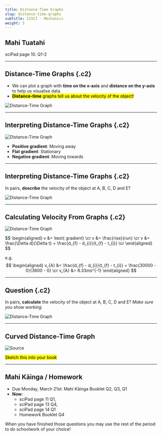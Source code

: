 ```yaml
---
title: Distance-Time Graphs
slug: distance-time-graphs
subtitle: 11SCI - Mechanics
weight: 3
---
```


## Mahi Tuatahi

sciPad page 10. Q1-2

---

## Distance-Time Graphs {.c2}

- We can plot a graph with __time on the x-axis__ and __distance on the y-axis__ to help us visualise data.
- <mark>__Distance-time__ graphs tell us about the velocity of the object!</mark>

![](../assets/1-distance-time-graph.png "Distance-Time Graph")

---

## Interpreting Distance-Time Graphs  {.c2}

![](../assets/1-distance-time-graph.png "Distance-Time Graph")

- __Positive gradient__: Moving away
- __Flat gradient__: Stationary
- __Negative gradient__: Moving towards

---

## Interpreting Distance-Time Graphs {.c2}

In pairs, __describe__ the velocity of the object at A, B, C, D and E?

![](../assets/1-distance-time-graph.png "Distance-Time Graph")

---

## Calculating Velocity From Graphs {.c2}

![](../assets/1-distance-time-graph.png "Distance-Time Graph")

<div>
$$
\begin{aligned}
    v &= \text{ gradient} \cr
    v &= \frac{rise}{run} \cr
    v &= \frac{\Delta d}{\Delta t} = \frac{d_{f} - d_{i}}{t_{f} - t_{i}} \cr
\end{aligned}
$$

e.g.
$$
\begin{aligned}
    v_{A} &= \frac{d_{f} - d_{i}}{t_{f} - t_{i}} = \frac{30000 - 0}{3600 - 0} \cr
    v_{A} &= 8.33ms^{-1}
\end{aligned}
$$
</div>

---

## Question {.c2}

In pairs, __calculate__ the velocity of the object at A, B, C, D and E? _Make sure you show working._

![](../assets/1-distance-time-graph.png "Distance-Time Graph")

---

## Curved Distance-Time Graph

![[Source](https://www.pathwayz.org/Tree/Plain/DISTANCE+%2F+DISPLACEMENT-+TIME+GRAPHS)](https://www.pathwayz.org/Node/Image/url/aHR0cHM6Ly9pLmltZ3VyLmNvbS9tNzJ2T1dwLnBuZz8x)

<mark>Sketch this into your book</mark>

---

## Mahi Kāinga / Homework

- Due Monday, March 21st: Mahi Kāinga Booklet Q2, Q3, Q1
- __Now__: 
    + sciPad page 11 Q1,
    + sciPad page 13 Q4,
    + sciPad page 14 Q1
    + Homework Booklet Q4

When you have finished those questions you may use the rest of the period to do schoolwork of your choice!
